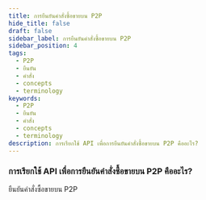 ```yaml
---
title: การยืนยันคำสั่งซื้อขายบน P2P
hide_title: false
draft: false
sidebar_label: การยืนยันคำสั่งซื้อขายบน P2P
sidebar_position: 4
tags:
  - P2P
  - ยืนยัน
  - คำสั่ง
  - concepts
  - terminology
keywords:
  - P2P
  - ยืนยัน
  - คำสั่ง
  - concepts
  - terminology
description: การเรียกใช้ API เพื่อการยืนยันคำสั่งซื้อขายบน P2P คืออะไร?
---
```


### การเรียกใช้ API เพื่อการยืนยันคำสั่งซื้อขายบน P2P คืออะไร?

ยืนยันคำสั่งซื้อขายบน P2P
